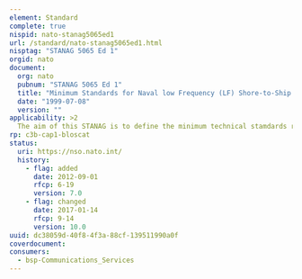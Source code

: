 ```yaml
---
element: Standard
complete: true
nispid: nato-stanag5065ed1
url: /standard/nato-stanag5065ed1.html
nisptag: "STANAG 5065 Ed 1"
orgid: nato
document:
  org: nato
  pubnum: "STANAG 5065 Ed 1"
  title: "Minimum Standards for Naval low Frequency (LF) Shore-to-Ship Surface Broadcast Systems"
  date: "1999-07-08"
  version: ""
applicability: >2
  The aim of this STANAG is to define the minimum technical stamdards required for Naval shore-to-ship surface broadcast (shore transmitting and ship receiving) equipment that will permit interoperable communication using LF transmission and appropriate baseband modulation/demodulation techniques.
rp: c3b-cap1-bloscat
status:
  uri: https://nso.nato.int/
  history: 
    - flag: added
      date: 2012-09-01
      rfcp: 6-19
      version: 7.0
    - flag: changed
      date: 2017-01-14
      rfcp: 9-14
      version: 10.0
uuid: dc38059d-40f8-4f3a-88cf-139511990a0f
coverdocument:
consumers:
  - bsp-Communications_Services
---
```

